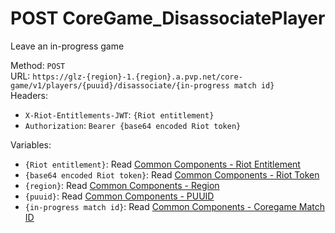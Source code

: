 # POST CoreGame_DisassociatePlayer

Leave an in-progress game  


Method: `POST`  
URL: `https://glz-{region}-1.{region}.a.pvp.net/core-game/v1/players/{puuid}/disassociate/{in-progress match id}`  
Headers:
 - `X-Riot-Entitlements-JWT`: `{Riot entitlement}`
 - `Authorization`: `Bearer {base64 encoded Riot token}`

Variables:
 - `{Riot entitlement}`: Read [Common Components - Riot Entitlement](../common-components.md#riot-entitlement)
 - `{base64 encoded Riot token}`: Read [Common Components - Riot Token](../common-components.md#riot-token)
 - `{region}`: Read [Common Components - Region](../common-components.md#region)
 - `{puuid}`: Read [Common Components - PUUID](../common-components.md#puuid)
 - `{in-progress match id}`: Read [Common Components - Coregame Match ID](../common-components.md#coregame-match-id)

